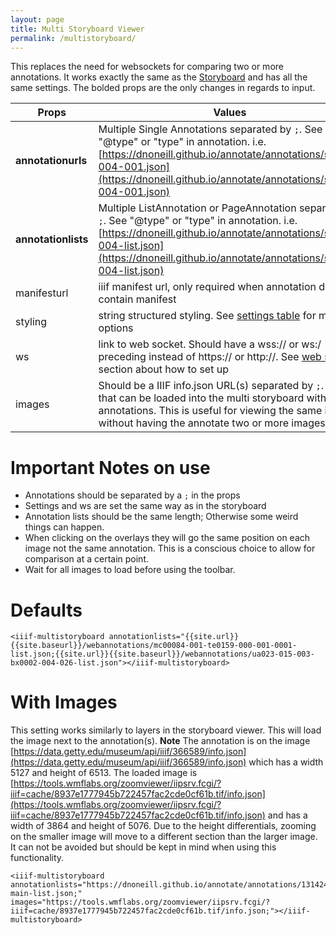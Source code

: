 ```yaml
---
layout: page
title: Multi Storyboard Viewer
permalink: /multistoryboard/
---
```

<style>
code {
  word-wrap: break-word;
  white-space: normal;
}
</style>

This replaces the need for websockets for comparing two or more annotations. It works exactly the same as the [Storyboard]({{site.baseurl}}/storyboard) and has all the same settings. The bolded props are the only changes in regards to input.

| Props      | Values |
| ----------- | ----------- |
| **annotationurls** | Multiple Single Annotations separated by `;`. See "@type" or "type" in annotation. i.e. [https://dnoneill.github.io/annotate/annotations/segins-004-001.json](https://dnoneill.github.io/annotate/annotations/segins-004-001.json)|
| **annotationlists** | Multiple ListAnnotation or PageAnnotation separated by `;`. See "@type" or "type" in annotation. i.e. [https://dnoneill.github.io/annotate/annotations/segins-004-list.json](https://dnoneill.github.io/annotate/annotations/segins-004-list.json) |
| manifesturl | iiif manifest url, only required when annotation does not contain manifest |
| styling | string structured styling. See [settings table](#settings) for more options |
| ws | link to web socket. Should have a wss:// or ws:/ preceding instead of https:// or http://. See [web sockets](#web-sockets) section about how to set up |
| images | Should be a IIIF info.json URL(s) separated by `;`. Images that can be loaded into the multi storyboard without annotations. This is useful for viewing the same image without having the annotate two or more images. |

# Important Notes on use
 * Annotations should be separated by a `;` in the props
 * Settings and ws are set the same way as in the storyboard
 * Annotation lists should be the same length; Otherwise some weird things can happen.
 * When clicking on the overlays they will go the same position on each image not the same annotation. This is a conscious choice to allow for comparison at a certain point.
 * Wait for all images to load before using the toolbar.

<script src="{{site.url}}{{site.baseurl}}/latest/iiif-annotation.js"></script>
<link rel="stylesheet" type="text/css" href="{{site.url}}{{site.baseurl}}/latest/iiif-annotation.css">

# Defaults
```
<iiif-multistoryboard annotationlists="{{site.url}}{{site.baseurl}}/webannotations/mc00084-001-te0159-000-001-0001-list.json;{{site.url}}{{site.baseurl}}/webannotations/ua023-015-003-bx0002-004-026-list.json"></iiif-multistoryboard>

```

<iiif-multistoryboard annotationlists="{{site.url}}{{site.baseurl}}/webannotations/mc00084-001-te0159-000-001-0001-list.json;{{site.url}}{{site.baseurl}}/webannotations/ua023-015-003-bx0002-004-026-list.json"></iiif-multistoryboard>

# With Images
This setting works similarly to layers in the storyboard viewer. This will load the image next to the annotation(s). **Note** The annotation is on the image [https://data.getty.edu/museum/api/iiif/366589/info.json](https://data.getty.edu/museum/api/iiif/366589/info.json) which has a width 5127 and height of 6513. The loaded image is [https://tools.wmflabs.org/zoomviewer/iipsrv.fcgi/?iiif=cache/8937e1777945b722457fac2cde0cf61b.tif/info.json](https://tools.wmflabs.org/zoomviewer/iipsrv.fcgi/?iiif=cache/8937e1777945b722457fac2cde0cf61b.tif/info.json) and has a width of 3864 and height of 5076. Due to the height differentials, zooming on the smaller image will move to a different section than the larger image. It can not be avoided but should be kept in mind when using this functionality.

```
<iiif-multistoryboard annotationlists="https://dnoneill.github.io/annotate/annotations/131424-main-list.json;" images="https://tools.wmflabs.org/zoomviewer/iipsrv.fcgi/?iiif=cache/8937e1777945b722457fac2cde0cf61b.tif/info.json;"></iiif-multistoryboard>
```

<iiif-multistoryboard annotationlists="https://dnoneill.github.io/annotate/annotations/131424-main-list.json;" images="https://tools.wmflabs.org/zoomviewer/iipsrv.fcgi/?iiif=cache/8937e1777945b722457fac2cde0cf61b.tif/info.json;"></iiif-multistoryboard>
